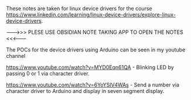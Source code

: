 These notes are taken for linux device drivers for the course https://www.linkedin.com/learning/linux-device-drivers/explore-linux-device-drivers. 

--->>> PLESE USE OBSIDIAN NOTE TAKING APP TO OPEN THE NOTES <<<---

The POCs for the device drivers using Arduino can be seen in my youtube channel

https://www.youtube.com/watch?v=MYD0Eqn61QA - Blinking LED by passing 0 or 1 via character driver.

https://www.youtube.com/watch?v=6YoYSlV4WAs - Send a number via character driver to Arduino and display in seven segment display.

